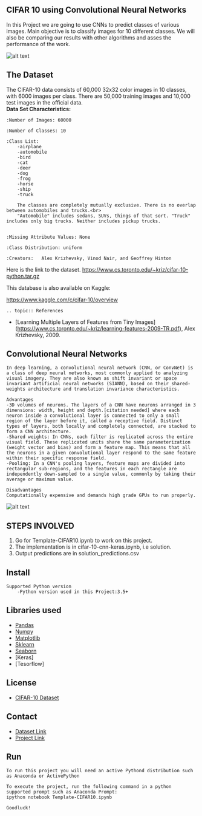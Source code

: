 CIFAR 10 using Convolutional Neural Networks
---------------------------------------------------
  In this Project we are going to use CNNs to predict classes of various images.
  Main objective is to classify images for 10 different classes.
  We will also be comparing our results with other algorithms and asses the performance of the work. 

![alt text](https://storage.googleapis.com/kaggle-competitions/kaggle/3649/media/cifar-10.png "Logo Cover")

The Dataset
--------------------------------------------
The CIFAR-10 data consists of 60,000 32x32 color images in 10 classes, with 6000 images per class. There are 50,000 training images and 10,000 test images in the official data.<br>
**Data Set Characteristics:**

    :Number of Images: 60000

    :Number of Classes: 10

    :Class List:
        -airplane 
        -automobile 
        -bird 
        -cat 
        -deer 
        -dog 
        -frog 
        -horse 
        -ship 
        -truck

        The classes are completely mutually exclusive. There is no overlap between automobiles and trucks.<br> 
        "Automobile" includes sedans, SUVs, things of that sort. "Truck" includes only big trucks. Neither includes pickup trucks.


    :Missing Attribute Values: None

    :Class Distribution: uniform

    :Creators:   Alex Krizhevsky, Vinod Nair, and Geoffrey Hinton

Here is the link to the dataset.
https://www.cs.toronto.edu/~kriz/cifar-10-python.tar.gz

This database is also available on Kaggle:

https://www.kaggle.com/c/cifar-10/overview

    .. topic:: References

   - [Learning Multiple Layers of Features from Tiny Images] (https://www.cs.toronto.edu/~kriz/learning-features-2009-TR.pdf), Alex Krizhevsky, 2009.

Convolutional Neural Networks
------------------------
    In deep learning, a convolutional neural network (CNN, or ConvNet) is a class of deep neural networks, most commonly applied to analyzing visual imagery. They are also known as shift invariant or space invariant artificial neural networks (SIANN), based on their shared-weights architecture and translation invariance characteristics.

    Advantages
    -3D volumes of neurons. The layers of a CNN have neurons arranged in 3 dimensions: width, height and depth.[citation needed] where each neuron inside a convolutional layer is connected to only a small region of the layer before it, called a receptive field. Distinct types of layers, both locally and completely connected, are stacked to form a CNN architecture.
    -Shared weights: In CNNs, each filter is replicated across the entire visual field. These replicated units share the same parameterization (weight vector and bias) and form a feature map. This means that all the neurons in a given convolutional layer respond to the same feature within their specific response field. 
    -Pooling: In a CNN's pooling layers, feature maps are divided into rectangular sub-regions, and the features in each rectangle are independently down-sampled to a single value, commonly by taking their average or maximum value.

    Disadvantages
    Computationally expensive and demands high grade GPUs to run properly.

![alt text](https://miro.medium.com/max/3480/1*uUYc126RU4mnTWwckEbctw@2x.png "Image algo")


STEPS INVOLVED
-------------------------------
  1. Go for Template-CIFAR10.ipynb to work on this project.
  2. The implementation is in cifar-10-cnn-keras.ipynb, i.e solution.
  3. Output predictions are in solution_predictions.csv


Install
-------------------------------
    Supported Python version
        -Python version used in this Project:3.5+

Libraries used
------------------------------
 * [Pandas](https://pandas.pydata.org/)
 * [Numpy](https://numpy.org/)
 * [Matplotlib](https://matplotlib.org/)
 * [Sklearn](https://scikit-learn.org/stable/)
 * [Seaborn](https://seaborn.pydata.org/)
 * [Keras]
 * [Tesorflow]

License
--------------------------------
 * [CIFAR-10 Dataset](https://www.cs.toronto.edu/~kriz/cifar.html)
 
Contact
----------------------------------
 * [Dataset Link](https://www.cs.toronto.edu/~kriz/cifar-10-python.tar.gz)
 * [Project Link](https://github.com/decodrtechnologies/Data-Science)

Run
------------------------------
    To run this project you will need an active Pythond distribution such as Anaconda or ActivePython

    To execute the project, run the following command in a python supported prompt such as Anaconda Prompt:
    ipython notebook Template-CIFAR10.ipynb
    
    Goodluck!

